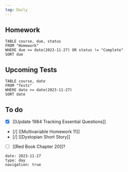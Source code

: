 ```yaml
---
tag: Daily
---
```

## Homework
```dataview
TABLE course, due, status
FROM "Homework" 
WHERE due >= date(2023-11-27) OR status != "Complete"
SORT due
```
## Upcoming Tests
```dataview
TABLE course, date
FROM "Tests" 
WHERE date >= date(2023-11-27)
SORT date
```
## To do
- [x] [[Update 1984 Tracking Essential Questions]]
- [/] [[Multivariable Homework 11]]
- [/] [[Dystopian Short Story]]
- [ ] [[Red Book Chapter 20]]?

```gEvent
date: 2023-11-27
type: day
navigation: true
```
